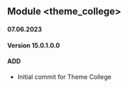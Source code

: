## Module <theme_college>

#### 07.06.2023
#### Version 15.0.1.0.0
#### ADD
- Initial commit for Theme College